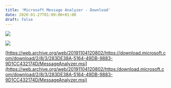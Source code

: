 ```yaml
---
title: 'Microsoft Message Analyzer - Download'
date: 2020-01-27T01:09:00+01:00
draft: false
---
```


[![](https://1.bp.blogspot.com/-YSrQrHL9Tzc/Xi4obWJLelI/AAAAAAAAv7Y/lXtkO1tvQzMI9na1aQ4AltMAUcWwUpMEACLcBGAsYHQ/s640/rate00041%2B7.01.37%2BPM%2B1-26-2020%2B.png)](https://1.bp.blogspot.com/-YSrQrHL9Tzc/Xi4obWJLelI/AAAAAAAAv7Y/lXtkO1tvQzMI9na1aQ4AltMAUcWwUpMEACLcBGAsYHQ/s1600/rate00041%2B7.01.37%2BPM%2B1-26-2020%2B.png)

  

[![](https://1.bp.blogspot.com/-crqXsvM7Mbw/Xi4obbNBOLI/AAAAAAAAv7c/P-lEfgvwGFQAmtimwgIN7WD-u5xRYrKJACLcBGAsYHQ/s400/rate00042%2B7.01.41%2BPM%2B1-26-2020%2B.png)](https://1.bp.blogspot.com/-crqXsvM7Mbw/Xi4obbNBOLI/AAAAAAAAv7c/P-lEfgvwGFQAmtimwgIN7WD-u5xRYrKJACLcBGAsYHQ/s1600/rate00042%2B7.01.41%2BPM%2B1-26-2020%2B.png)

[https://web.archive.org/web/20191104120802/https://download.microsoft.com/download/2/8/3/283DE38A-5164-49DB-9883-9D1CC432174D/MessageAnalyzer.msi](https://web.archive.org/web/20191104120802/https:/download.microsoft.com/download/2/8/3/283DE38A-5164-49DB-9883-9D1CC432174D/MessageAnalyzer.msi)